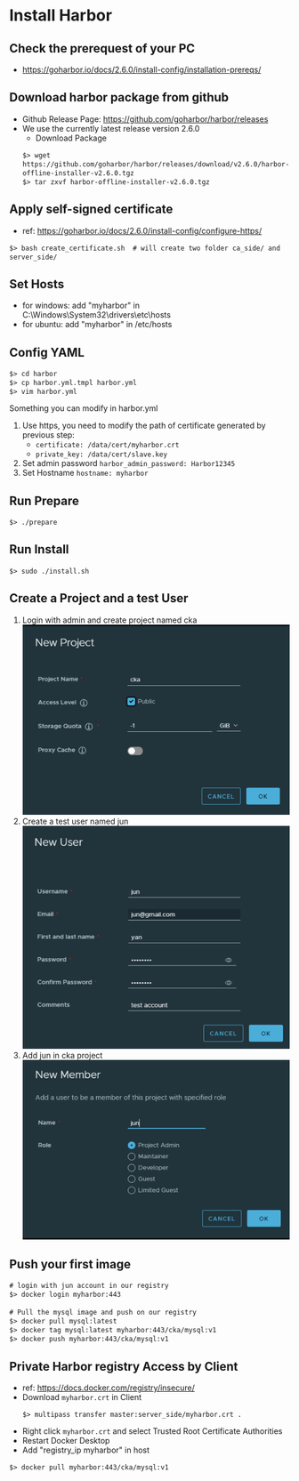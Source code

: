 # Install Harbor
## Check the prerequest of your PC
- https://goharbor.io/docs/2.6.0/install-config/installation-prereqs/

## Download harbor package from github
- Github Release Page: https://github.com/goharbor/harbor/releases
- We use the currently latest release version 2.6.0
    - Download Package
    ```commandline
    $> wget https://github.com/goharbor/harbor/releases/download/v2.6.0/harbor-offline-installer-v2.6.0.tgz
    $> tar zxvf harbor-offline-installer-v2.6.0.tgz
    ```
## Apply self-signed certificate
- ref: https://goharbor.io/docs/2.6.0/install-config/configure-https/
```commandline
$> bash create_certificate.sh  # will create two folder ca_side/ and server_side/
```

## Set Hosts
- for windows: add "myharbor" in C:\Windows\System32\drivers\etc\hosts
- for ubuntu: add "myharbor" in /etc/hosts

## Config YAML
```
$> cd harbor
$> cp harbor.yml.tmpl harbor.yml
$> vim harbor.yml
```
Something you can modify in harbor.yml
1. Use https, you need to modify the path of certificate generated by previous step:
    - `certificate: /data/cert/myharbor.crt`
    - `private_key: /data/cert/slave.key`
2. Set admin password `harbor_admin_password: Harbor12345`
3. Set Hostname `hostname: myharbor`

## Run Prepare
```commandline
$> ./prepare
```    

## Run Install
```commandline
$> sudo ./install.sh
```

## Create a Project and a test User
1. Login with admin and create project named cka \
![img.png](imgs/create_project.png)
2. Create a test user named jun \
![img.png](imgs/create_user.png) 
3. Add jun in cka project \
![img.png](imgs/add_member_into_project.png)

## Push your first image
```commandline
# login with jun account in our registry
$> docker login myharbor:443

# Pull the mysql image and push on our registry
$> docker pull mysql:latest
$> docker tag mysql:latest myharbor:443/cka/mysql:v1
$> docker push myharbor:443/cka/mysql:v1
```

## Private Harbor registry Access by Client
- ref: https://docs.docker.com/registry/insecure/
- Download `myharbor.crt` in Client
  ```
  $> multipass transfer master:server_side/myharbor.crt .
  ```
- Right click `myharbor.crt` and select Trusted Root Certificate Authorities
- Restart Docker Desktop
- Add "registry_ip  myharbor" in host
```commandline
$> docker pull myharbor:443/cka/mysql:v1
```
